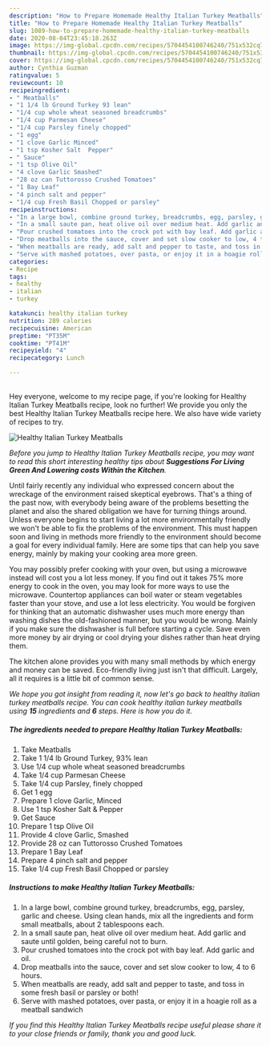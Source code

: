```yaml
---
description: "How to Prepare Homemade Healthy Italian Turkey Meatballs"
title: "How to Prepare Homemade Healthy Italian Turkey Meatballs"
slug: 1089-how-to-prepare-homemade-healthy-italian-turkey-meatballs
date: 2020-08-04T23:45:18.263Z
image: https://img-global.cpcdn.com/recipes/5704454100746240/751x532cq70/healthy-italian-turkey-meatballs-recipe-main-photo.jpg
thumbnail: https://img-global.cpcdn.com/recipes/5704454100746240/751x532cq70/healthy-italian-turkey-meatballs-recipe-main-photo.jpg
cover: https://img-global.cpcdn.com/recipes/5704454100746240/751x532cq70/healthy-italian-turkey-meatballs-recipe-main-photo.jpg
author: Cynthia Guzman
ratingvalue: 5
reviewcount: 10
recipeingredient:
- " Meatballs"
- "1 1/4 lb Ground Turkey 93 lean"
- "1/4 cup whole wheat seasoned breadcrumbs"
- "1/4 cup Parmesan Cheese"
- "1/4 cup Parsley finely chopped"
- "1 egg"
- "1 clove Garlic Minced"
- "1 tsp Kosher Salt  Pepper"
- " Sauce"
- "1 tsp Olive Oil"
- "4 clove Garlic Smashed"
- "28 oz can Tuttorosso Crushed Tomatoes"
- "1 Bay Leaf"
- "4 pinch salt and pepper"
- "1/4 cup Fresh Basil Chopped or parsley"
recipeinstructions:
- "In a large bowl, combine ground turkey, breadcrumbs, egg, parsley, garlic and cheese. Using clean hands, mix all the ingredients and form small meatballs, about 2 tablespoons each."
- "In a small saute pan, heat olive oil over medium heat. Add garlic and saute until golden, being careful not to burn."
- "Pour crushed tomatoes into the crock pot with bay leaf. Add garlic and oil."
- "Drop meatballs into the sauce, cover and set slow cooker to low, 4 to 6 hours."
- "When meatballs are ready, add salt and pepper to taste, and toss in some fresh basil or parsley or both!"
- "Serve with mashed potatoes, over pasta, or enjoy it in a hoagie roll as a meatball sandwich"
categories:
- Recipe
tags:
- healthy
- italian
- turkey

katakunci: healthy italian turkey 
nutrition: 289 calories
recipecuisine: American
preptime: "PT35M"
cooktime: "PT41M"
recipeyield: "4"
recipecategory: Lunch

---
```

<br>
Hey everyone, welcome to my recipe page, if you're looking for Healthy Italian Turkey Meatballs recipe, look no further! We provide you only the best Healthy Italian Turkey Meatballs recipe here. We also have wide variety of recipes to try.
<br>


![Healthy Italian Turkey Meatballs](https://img-global.cpcdn.com/recipes/5704454100746240/751x532cq70/healthy-italian-turkey-meatballs-recipe-main-photo.jpg)

<i>Before you jump to Healthy Italian Turkey Meatballs recipe, you may want to read this short interesting healthy tips about 
<strong>Suggestions For Living Green And Lowering costs Within the Kitchen</strong>.</i>
</br>

Until fairly recently any individual who expressed concern about the wreckage of the environment raised skeptical eyebrows. That's a thing of the past now, with everybody being aware of the problems besetting the planet and also the shared obligation we have for turning things around. Unless everyone begins to start living a lot more environmentally friendly we won't be able to fix the problems of the environment. This must happen soon and living in methods more friendly to the environment should become a goal for every individual family. Here are some tips that can help you save energy, mainly by making your cooking area more green.

You may possibly prefer cooking with your oven, but using a microwave instead will cost you a lot less money. If you find out it takes 75% more energy to cook in the oven, you may look for more ways to use the microwave. Countertop appliances can boil water or steam vegetables faster than your stove, and use a lot less electricity. You would be forgiven for thinking that an automatic dishwasher uses much more energy than washing dishes the old-fashioned manner, but you would be wrong. Mainly if you make sure the dishwasher is full before starting a cycle. Save even more money by air drying or cool drying your dishes rather than heat drying them.

The kitchen alone provides you with many small methods by which energy and money can be saved. Eco-friendly living just isn't that difficult. Largely, all it requires is a little bit of common sense.


<i>We hope you got insight from reading it, now let's go back to healthy italian turkey meatballs recipe. You can cook healthy italian turkey meatballs using <strong>15</strong> ingredients and <strong>6</strong> steps. Here is how you do it.
</i>

##### The ingredients needed to prepare Healthy Italian Turkey Meatballs:

1. Take  Meatballs
1. Take 1 1/4 lb Ground Turkey, 93% lean
1. Use 1/4 cup whole wheat seasoned breadcrumbs
1. Take 1/4 cup Parmesan Cheese
1. Take 1/4 cup Parsley, finely chopped
1. Get 1 egg
1. Prepare 1 clove Garlic, Minced
1. Use 1 tsp Kosher Salt &amp; Pepper
1. Get  Sauce
1. Prepare 1 tsp Olive Oil
1. Provide 4 clove Garlic, Smashed
1. Provide 28 oz can Tuttorosso Crushed Tomatoes
1. Prepare 1 Bay Leaf
1. Prepare 4 pinch salt and pepper
1. Take 1/4 cup Fresh Basil Chopped or parsley


##### Instructions to make Healthy Italian Turkey Meatballs:

1. In a large bowl, combine ground turkey, breadcrumbs, egg, parsley, garlic and cheese. Using clean hands, mix all the ingredients and form small meatballs, about 2 tablespoons each.
1. In a small saute pan, heat olive oil over medium heat. Add garlic and saute until golden, being careful not to burn.
1. Pour crushed tomatoes into the crock pot with bay leaf. Add garlic and oil.
1. Drop meatballs into the sauce, cover and set slow cooker to low, 4 to 6 hours.
1. When meatballs are ready, add salt and pepper to taste, and toss in some fresh basil or parsley or both!
1. Serve with mashed potatoes, over pasta, or enjoy it in a hoagie roll as a meatball sandwich


<i>If you find this Healthy Italian Turkey Meatballs recipe useful please share it to your close friends or family, thank you and good luck.</i>
